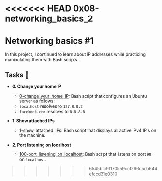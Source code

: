 <<<<<<< HEAD
0x08-networking_basics_2
=======
# Networking basics #1

In this project, I continued to learn about IP addresses while practicing manipulating them with Bash scripts.

## Tasks :page_with_curl:

* **0. Change your home IP**
  * [0-change_your_home_IP](./0-change_your_home_IP): Bash script that configures an Ubuntu server as follows:
  * `localhost` resolves to `127.0.0.2`
  * `facebook.com` resolves to `8.8.8.8`

* **1. Show attached IPs**
  * [1-show_attached_IPs](./1-show_attached_IPs): Bash script that displays all active IPv4 IP's on the machine.

* **2. Port listening on localhost**
  * [100-port_listening_on_localhost](./100-port_listening_on_localhost): Bash script that listens on port `98` on `localhost`.
>>>>>>> 6545bfc9f170b59ccf366c5db644efccd31e0310
